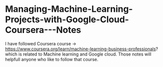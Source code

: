 # Managing-Machine-Learning-Projects-with-Google-Cloud-Coursera---Notes

I have followed Coursera course -> https://www.coursera.org/learn/machine-learning-business-professionals? which is related to Machine learning and Google cloud. Those notes will helpfull anyone who like to follow that course.
